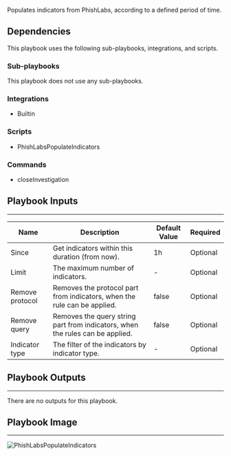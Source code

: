 Populates indicators from PhishLabs, according to a defined period of time.

## Dependencies
This playbook uses the following sub-playbooks, integrations, and scripts.

### Sub-playbooks
This playbook does not use any sub-playbooks.

### Integrations
* Builtin

### Scripts
* PhishLabsPopulateIndicators

### Commands
* closeInvestigation

## Playbook Inputs
---

| **Name** | **Description** | **Default Value** | **Required** |
| --- | --- | --- | --- | 
| Since | Get indicators within this duration (from now). | 1h | Optional |
| Limit | The maximum number of indicators. | - | Optional |
| Remove protocol | Removes the protocol part from indicators, when the rule can be applied. | false | Optional |
| Remove query | Removes the query string part from indicators, when the rules can be applied. | false | Optional |
| Indicator type | The filter of the indicators by indicator type. | - | Optional |

## Playbook Outputs
---
There are no outputs for this playbook.

## Playbook Image
---
![PhishLabsPopulateIndicators](../../doc_files/PhishLabsPopulateIndicators.png)
